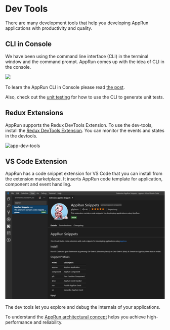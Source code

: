 # Dev Tools

There are many development tools that help you developing AppRun applications with productivity and quality.

## CLI in Console

We have been using the command line interface (CLI) in the terminal window and the command prompt. AppRun comes up with the idea of CLI in the console.

![](https://res.cloudinary.com/practicaldev/image/fetch/s--5p8ESaes--/c_limit%2Cf_auto%2Cfl_progressive%2Cq_auto%2Cw_880/https://thepracticaldev.s3.amazonaws.com/i/khumq8np94i5uwo9bwn1.png)

To learn the AppRun CLI in Console please read [the post](https://dev.to/yysun/make-cli-run-in-the-console-42ho).

Also, check out the [unit testing](11-unit-testing) for how to use the CLI to generate unit tests.

## Redux Extensions

AppRun supports the Redux DevTools Extension. To use the dev-tools, install the [Redux DevTools Extension](https://github.com/zalmoxisus/redux-devtools-extension). You can monitor the events and states in the devtools.

![app-dev-tools](imgs/apprun-dev-tools.gif)

## VS Code Extension

AppRun has a code snippet extension for VS Code that you can install from the extension marketplace. It inserts AppRun code template for application, component and event handling.

![app-dev-tools](imgs/apprun-vscode-extension.png)

The dev tools let you explore and debug the internals of your applications.

To understand the [AppRun architectural concept](04-architecture) helps you achieve high-performance and reliability.